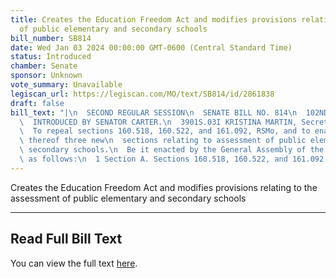 ```yaml
---
title: Creates the Education Freedom Act and modifies provisions relating to the assessment
  of public elementary and secondary schools
bill_number: SB814
date: Wed Jan 03 2024 00:00:00 GMT-0600 (Central Standard Time)
status: Introduced
chamber: Senate
sponsor: Unknown
vote_summary: Unavailable
legiscan_url: https://legiscan.com/MO/text/SB814/id/2861838
draft: false
bill_text: "|\n  SECOND REGULAR SESSION\n  SENATE BILL NO. 814\n  102ND GENERA L ASSEMBLY\n\
  \  INTRODUCED BY SENATOR CARTER.\n  3901S.03I KRISTINA MARTIN, Secretary\n  AN ACT\n\
  \  To repeal sections 160.518, 160.522, and 161.092, RSMo, and to enact in lieu\
  \ thereof three new\n  sections relating to assessment of public elementary and\
  \ secondary schools.\n  Be it enacted by the General Assembly of the State of Missouri,\
  \ as follows:\n  1 Section A. Sections 160.518, 160.522, and 161.092, RSMo,"
---
```

Creates the Education Freedom Act and modifies provisions relating to the assessment of public elementary and secondary schools

---

## Read Full Bill Text

You can view the full text [here](https://legiscan.com/MO/text/SB814/id/2861838).
